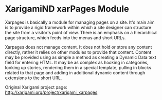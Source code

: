 # XarigamiND xarPages Module

Xarpages is basically a module for managing pages on a site. It's main 
aim is to provide a rigid framework within which a site designer can 
structure the site from a visitor's point of view. There is an emphasis
on a hierarchical page structure, which feeds into the menus and short URLs.

Xarpages does not manage content. It does not hold or store any content directly, 
rather it relies on other modules to provide that content. Content may be 
provided using as simple a method as creating a Dynamic Data text field for 
entering HTML. It may be as complex as hooking in categories, looking up stories,
rendering them in a special template, pulling in blocks related to that page and 
adding in additional dynamic content through extensions to the short URL.

Original Xarigami project page: http://xarigami.org/project/xarigami_xarpages
